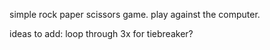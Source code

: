 simple rock paper scissors game. play against the computer.

ideas to add: loop through 3x for tiebreaker?
